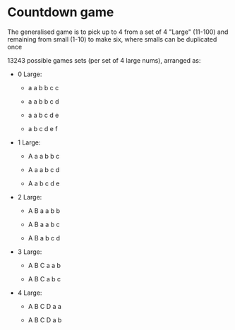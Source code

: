 # Countdown game

The generalised game is to pick up to 4 from a set of 4 "Large" (11-100) and remaining from small (1-10) to make six, where smalls can be duplicated once

13243 possible games sets (per set of 4 large nums), arranged as:

* 0 Large:

  * a a b b c c

  * a a b b c d

  * a a b c d e

  * a b c d e f

* 1 Large:

  * A a a b b c

  * A a a b c d

  * A a b c d e

* 2 Large:

  * A B a a b b

  * A B a a b c

  * A B a b c d

* 3 Large:

  * A B C a a b

  * A B C a b c

* 4 Large:

  * A B C D a a

  * A B C D a b

